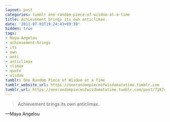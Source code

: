 ```yaml
---
layout: post
categories: tumblr one-random-piece-of-wisdom-at-a-time
title: Achievement brings its own anticlimax.
date: '2011-07-03T19:24:43+09:30'
hidden: true
tags:
- Maya-Angelou
- achievement-brings
- its
- own
- anti
- anticlimax
- climax
- quote
- wisdom
tumblr: One Random Piece of Wisdom at a Time
tumblr_website_url: https://onerandompieceofwisdomatatime.tumblr.com
tumblr_url: https://onerandompieceofwisdomatatime.tumblr.com/post/7187409988/achievement-brings-its-own-anticlimax
---
```

> Achievement brings its own anticlimax.

—Maya Angelou&nbsp;
